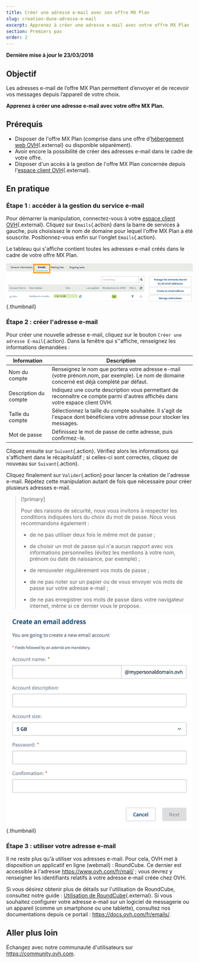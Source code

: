 ```yaml
---
title: Créer une adresse e-mail avec son offre MX Plan
slug: creation-dune-adresse-e-mail
excerpt: Apprenez à créer une adresse e-mail avec votre offre MX Plan
section: Premiers pas
order: 2
---
```


**Dernière mise à jour le 23/03/2018**

## Objectif

Les adresses e-mail de l’offre MX Plan permettent d’envoyer et de recevoir vos messages depuis l’appareil de votre choix.

**Apprenez à créer une adresse e-mail avec votre offre MX Plan.**

## Prérequis

- Disposer de l'offre MX Plan (comprise dans une offre d’[hébergement web OVH](https://www.ovh.com/fr/hebergement-web/){.external} ou disponible séparément).
- Avoir encore la possibilité de créer des adresses e-mail dans le cadre de votre offre.
- Disposer d'un accès à la gestion de l'offre MX Plan concernée depuis l'[espace client OVH](https://www.ovh.com/auth/?action=gotomanager){.external}.

## En pratique

### Étape 1 : accéder à la gestion du service e-mail

Pour démarrer la manipulation, connectez-vous à votre [espace client OVH](https://www.ovh.com/auth/?action=gotomanager){.external}. Cliquez sur `Emails`{.action} dans la barre de services à gauche, puis choisissez le nom de domaine pour lequel l'offre MX Plan a été souscrite. Positionnez-vous enfin sur l'onglet `Emails`{.action}.

Le tableau qui s'affiche contient toutes les adresses e-mail créés dans le cadre de votre offre MX Plan.

![email](images/email-creation-step1.png){.thumbnail}

### Étape 2 : créer l'adresse e-mail

Pour créer une nouvelle adresse e-mail, cliquez sur le bouton `Créer une adresse E-mail`{.action}. Dans la fenêtre qui s''affiche, renseignez les informations demandées :

|Information|Description|  
|---|---|  
|Nom du compte|Renseignez le nom que portera votre adresse e-mail (votre prénom.nom, par exemple). Le nom de domaine concerné est déjà complété par défaut.|  
|Description du compte|Indiquez une courte description vous permettant de reconnaître ce compte parmi d'autres affichés dans votre espace client OVH.|  
|Taille du compte|Sélectionnez la taille du compte souhaitée. Il s'agit de l'espace dont bénéficiera votre adresse pour stocker les messages.|  
|Mot de passe|Définissez le mot de passe de cette adresse, puis confirmez-le.|

Cliquez ensuite sur `Suivant`{.action}. Vérifiez alors les informations qui s'affichent dans le récapitulatif ; si celles-ci sont correctes, cliquez de nouveau sur `Suivant`{.action}.

Cliquez finalement sur `Valider`{.action} pour lancer la création de l'adresse e-mail. Répétez cette manipulation autant de fois que nécessaire pour créer plusieurs adresses e-mail.

> [!primary]
>
> Pour des raisons de sécurité, nous vous invitons à respecter les conditions indiquées lors du choix du mot de passe. Nous vous recommandons également :
>
> - de ne pas utiliser deux fois le même mot de passe ;
>
> - de choisir un mot de passe qui n'a aucun rapport avec vos informations personnelles (évitez les mentions à votre nom, prénom ou date de naissance, par exemple) ;
>
> - de renouveler régulièrement vos mots de passe ;
>
> - de ne pas noter sur un papier ou de vous envoyer vos mots de passe sur votre adresse e-mail ;
>
> - de ne pas enregistrer vos mots de passe dans votre navigateur internet, même si ce dernier vous le propose.
>

![email](images/email-creation-step2.png){.thumbnail}

### Étape 3 : utiliser votre adresse e-mail

Il ne reste plus qu'à utiliser vos adresses e-mail. Pour cela, OVH met à disposition un applicatif en ligne (webmail) : RoundCube. Ce dernier est accessible à l'adresse <https://www.ovh.com/fr/mail/> ; vous devrez y renseigner les identifiants relatifs à votre adresse e-mail créée chez OVH.

Si vous désirez obtenir plus de détails sur l'utilisation de RoundCube, consultez notre guide : [Utilisation de RoundCube](https://docs.ovh.com/fr/emails/utilisation-roundcube/){.external}. Si vous souhaitez configurer votre adresse e-mail sur un logiciel de messagerie ou un appareil (comme un smartphone ou une tablette), consultez nos documentations depuis ce portail : <https://docs.ovh.com/fr/emails/>.

## Aller plus loin

Échangez avec notre communauté d'utilisateurs sur <https://community.ovh.com>.